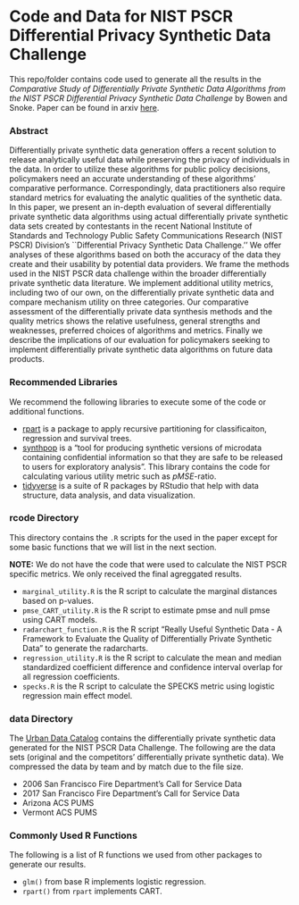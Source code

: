 
<!-- README.md is generated from README.Rmd. Please edit that file -->

# Code and Data for NIST PSCR Differential Privacy Synthetic Data Challenge

This repo/folder contains code used to generate all the results in the
*Comparative Study of Differentially Private Synthetic Data Algorithms
from the NIST PSCR Differential Privacy Synthetic Data Challenge* by
Bowen and Snoke. Paper can be found in arxiv
[here](https://arxiv.org/abs/1911.12704).

### Abstract

Differentially private synthetic data generation offers a recent
solution to release analytically useful data while preserving the
privacy of individuals in the data. In order to utilize these algorithms
for public policy decisions, policymakers need an accurate understanding
of these algorithms’ comparative performance. Correspondingly, data
practitioners also require standard metrics for evaluating the analytic
qualities of the synthetic data. In this paper, we present an in-depth
evaluation of several differentially private synthetic data algorithms
using actual differentially private synthetic data sets created by
contestants in the recent National Institute of Standards and Technology
Public Safety Communications Research (NIST PSCR) Division’s
\`\`Differential Privacy Synthetic Data Challenge.’’ We offer analyses
of these algorithms based on both the accuracy of the data they create
and their usability by potential data providers. We frame the methods
used in the NIST PSCR data challenge within the broader differentially
private synthetic data literature. We implement additional utility
metrics, including two of our own, on the differentially private
synthetic data and compare mechanism utility on three categories. Our
comparative assessment of the differentially private data synthesis
methods and the quality metrics shows the relative usefulness, general
strengths and weaknesses, preferred choices of algorithms and metrics.
Finally we describe the implications of our evaluation for policymakers
seeking to implement differentially private synthetic data algorithms on
future data products.

### Recommended Libraries

We recommend the following libraries to execute some of the code or
additional functions.

  - [rpart](https://cran.r-project.org/web/packages/rpart/rpart.pdf) is
    a package to apply recursive partitioning for classificaiton,
    regression and survival
    trees.
  - [synthpop](https://cran.r-project.org/web/packages/synthpop/synthpop.pdf)
    is a “tool for producing synthetic versions of microdata containing
    confidential information so that they are safe to be released to
    users for exploratory analysis”. This library contains the code for
    calculating various utility metric such as *pMSE*-ratio.
  - [tidyverse](https://www.tidyverse.org/) is a suite of R packages by
    RStudio that help with data structure, data analysis, and data
    visualization.

### rcode Directory

This directory contains the `.R` scripts for the used in the paper
except for some basic functions that we will list in the next section.

**NOTE:** We do not have the code that were used to calculate the NIST
PSCR specific metrics. We only received the final agreggated results.

  - `marginal_utility.R` is the R script to calculate the marginal
    distances based on p-values.
  - `pmse_CART_utility.R` is the R script to estimate pmse and null pmse
    using CART models.
  - `radarchart_function.R` is the R script “Really Useful Synthetic
    Data - A Framework to Evaluate the Quality of Differentially Private
    Synthetic Data” to generate the radarcharts.
  - `regression_utility.R` is the R script to calculate the mean and
    median standardized coefficient difference and confidence interval
    overlap for all regression coefficients.
  - `specks.R` is the R script to calculate the SPECKS metric using
    logistic regression main effect model.

### data Directory

The [Urban Data
Catalog](https://datacatalog.urban.org/dataset/2018-differential-privacy-synthetic-data-challenge-datasets)
contains the differentially private synthetic data generated for the
NIST PSCR Data Challenge. The following are the data sets (original and
the competitors’ differentially private synthetic data). We compressed
the data by team and by match due to the file size.

  - 2006 San Francisco Fire Department’s Call for Service Data
  - 2017 San Francisco Fire Department’s Call for Service Data
  - Arizona ACS PUMS
  - Vermont ACS PUMS

### Commonly Used R Functions

The following is a list of R functions we used from other packages to
generate our results.

  - `glm()` from base R implements logistic regression.
  - `rpart()` from `rpart` implements CART.
